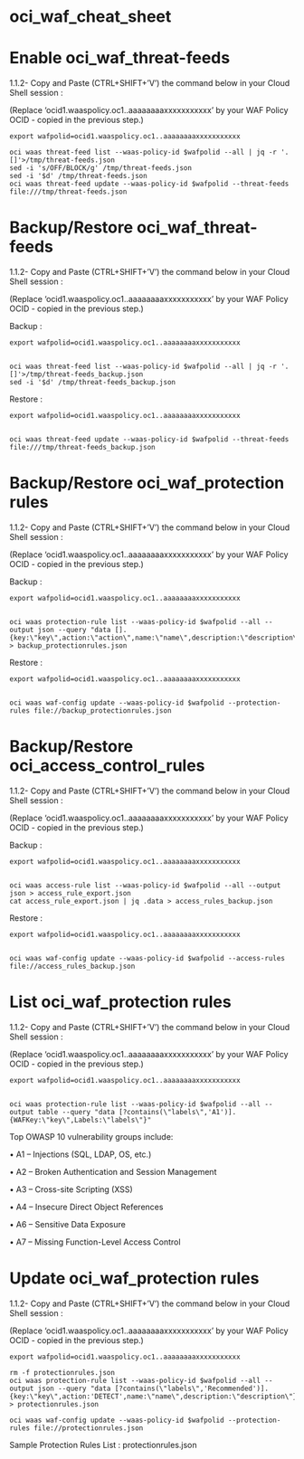 # oci_waf_cheat_sheet



# Enable oci_waf_threat-feeds

1.1.2- Copy and Paste (CTRL+SHIFT+’V’) the command below in your Cloud Shell session : 

(Replace ‘ocid1.waaspolicy.oc1..aaaaaaaaxxxxxxxxxxx’ by your WAF Policy OCID - copied in the previous step.)


```
export wafpolid=ocid1.waaspolicy.oc1..aaaaaaaaxxxxxxxxxxx

oci waas threat-feed list --waas-policy-id $wafpolid --all | jq -r '.[]'>/tmp/threat-feeds.json
sed -i 's/OFF/BLOCK/g' /tmp/threat-feeds.json
sed -i '$d' /tmp/threat-feeds.json
oci waas threat-feed update --waas-policy-id $wafpolid --threat-feeds file:///tmp/threat-feeds.json
```

# Backup/Restore oci_waf_threat-feeds

1.1.2- Copy and Paste (CTRL+SHIFT+’V’) the command below in your Cloud Shell session : 

(Replace ‘ocid1.waaspolicy.oc1..aaaaaaaaxxxxxxxxxxx’ by your WAF Policy OCID - copied in the previous step.)

Backup : 

```
export wafpolid=ocid1.waaspolicy.oc1..aaaaaaaaxxxxxxxxxxx


oci waas threat-feed list --waas-policy-id $wafpolid --all | jq -r '.[]'>/tmp/threat-feeds_backup.json
sed -i '$d' /tmp/threat-feeds_backup.json

```
Restore : 
```
export wafpolid=ocid1.waaspolicy.oc1..aaaaaaaaxxxxxxxxxxx


oci waas threat-feed update --waas-policy-id $wafpolid --threat-feeds file:///tmp/threat-feeds_backup.json
```


# Backup/Restore oci_waf_protection rules

1.1.2- Copy and Paste (CTRL+SHIFT+’V’) the command below in your Cloud Shell session : 

(Replace ‘ocid1.waaspolicy.oc1..aaaaaaaaxxxxxxxxxxx’ by your WAF Policy OCID - copied in the previous step.)

Backup : 

```
export wafpolid=ocid1.waaspolicy.oc1..aaaaaaaaxxxxxxxxxxx


oci waas protection-rule list --waas-policy-id $wafpolid --all --output json --query "data [].{key:\"key\",action:\"action\",name:\"name\",description:\"description\"}" > backup_protectionrules.json
```

Restore : 

```
export wafpolid=ocid1.waaspolicy.oc1..aaaaaaaaxxxxxxxxxxx


oci waas waf-config update --waas-policy-id $wafpolid --protection-rules file://backup_protectionrules.json
```


# Backup/Restore oci_access_control_rules

1.1.2- Copy and Paste (CTRL+SHIFT+’V’) the command below in your Cloud Shell session : 

(Replace ‘ocid1.waaspolicy.oc1..aaaaaaaaxxxxxxxxxxx’ by your WAF Policy OCID - copied in the previous step.)

Backup : 

```
export wafpolid=ocid1.waaspolicy.oc1..aaaaaaaaxxxxxxxxxxx


oci waas access-rule list --waas-policy-id $wafpolid --all --output json > access_rule_export.json
cat access_rule_export.json | jq .data > access_rules_backup.json

```

Restore : 

```
export wafpolid=ocid1.waaspolicy.oc1..aaaaaaaaxxxxxxxxxxx


oci waas waf-config update --waas-policy-id $wafpolid --access-rules file://access_rules_backup.json

```


# List oci_waf_protection rules

1.1.2- Copy and Paste (CTRL+SHIFT+’V’) the command below in your Cloud Shell session : 

(Replace ‘ocid1.waaspolicy.oc1..aaaaaaaaxxxxxxxxxxx’ by your WAF Policy OCID - copied in the previous step.)


```
export wafpolid=ocid1.waaspolicy.oc1..aaaaaaaaxxxxxxxxxxx


oci waas protection-rule list --waas-policy-id $wafpolid --all --output table --query "data [?contains(\"labels\",'A1')].{WAFKey:\"key\",Labels:\"labels\"}"
```


Top OWASP 10 vulnerability groups include:

• A1 – Injections (SQL, LDAP, OS, etc.)

• A2 – Broken Authentication and Session Management

• A3 – Cross-site Scripting (XSS)

• A4 – Insecure Direct Object References

• A6 – Sensitive Data Exposure

• A7 – Missing Function-Level Access Control 




# Update oci_waf_protection rules

1.1.2- Copy and Paste (CTRL+SHIFT+’V’) the command below in your Cloud Shell session : 

(Replace ‘ocid1.waaspolicy.oc1..aaaaaaaaxxxxxxxxxxx’ by your WAF Policy OCID - copied in the previous step.)


```
export wafpolid=ocid1.waaspolicy.oc1..aaaaaaaaxxxxxxxxxxx

rm -f protectionrules.json
oci waas protection-rule list --waas-policy-id $wafpolid --all --output json --query "data [?contains(\"labels\",'Recommended')].{key:\"key\",action:'DETECT',name:\"name\",description:\"description\"}" > protectionrules.json

oci waas waf-config update --waas-policy-id $wafpolid --protection-rules file://protectionrules.json
```


Sample Protection Rules List : protectionrules.json
 


